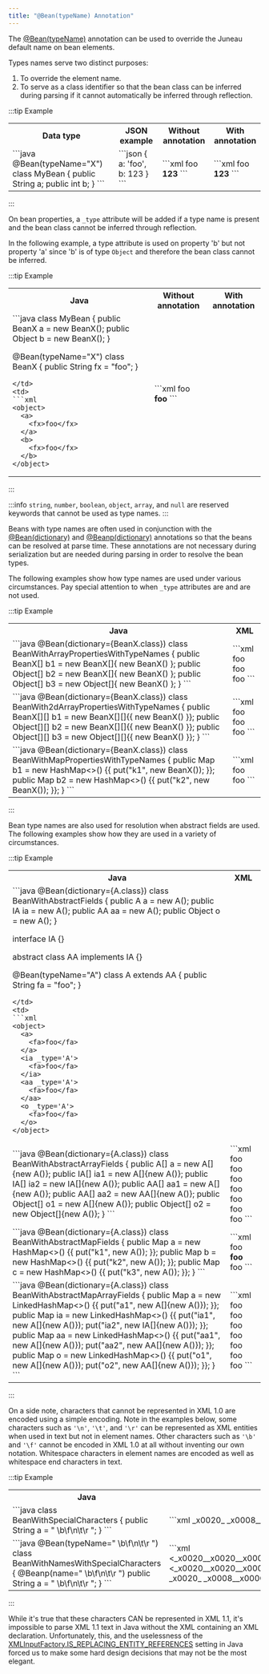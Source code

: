 ```yaml
---
title: "@Bean(typeName) Annotation"
---
```


The <a href="/site/apidocs/org/apache/juneau/annotation/Bean.html#typeName()" target="_blank">@Bean(typeName)</a> annotation can be used to override the Juneau default name on bean elements.

Types names serve two distinct purposes:

1. To override the element name.
2. To serve as a class identifier so that the bean class can be inferred during parsing if it cannot automatically be inferred through reflection.

:::tip Example
<table class="code-table">
<tr>
<th>Data type</th>
<th>JSON example</th>
<th>Without annotation</th>
<th>With annotation</th>
</tr>
<tr>
<td>
```java
@Bean(typeName="X")
class MyBean {
  public String a;
  public int b;
}
```
</td>
<td>
```json
{
  a: 'foo',
  b: 123
}
```
</td>
<td>
```xml
<object>
  <a>foo</a>
  <b>123</b>
</object>
```
</td>
<td>
```xml
<X>
  <a>foo</a>
  <b>123</b>
</X>
```
</td>
</tr>
</table>
:::

On bean properties, a `_type` attribute will be added if a type name is present and the bean class cannot be inferred through reflection.

In the following example, a type attribute is used on property 'b' but not property 'a' since 'b' is of type `Object` and therefore the bean class cannot be inferred.

:::tip Example
<table class="code-table">
<tr>
<th>Java</th>
<th>Without annotation</th>
<th>With annotation</th>
</tr>
<tr>
<td>
```java
class MyBean {
  public BeanX a = new BeanX();
  public Object b = new BeanX();
}

@Bean(typeName="X")
class BeanX {
  public String fx = "foo";
}
```
</td>
<td>
```xml
<object>
  <a>
    <fx>foo</fx>
  </a>
  <b>
    <fx>foo</fx>
  </b>
</object>
```
</td>
<td>
```xml
<object>
  <a>
    <fx>foo</fx>
  </a>
  <b _type='X'>
    <fx>foo</fx>
  </b>
</object>
```
</td>
</tr>
</table>
:::

:::info
`string`, `number`, `boolean`, `object`, `array`, and `null` are reserved keywords that cannot be used as type names.
:::

Beans with type names are often used in conjunction with the <a href="/site/apidocs/org/apache/juneau/annotation/Bean.html#dictionary()" target="_blank">@Bean(dictionary)</a> and <a href="/site/apidocs/org/apache/juneau/annotation/Beanp.html#dictionary()" target="_blank">@Beanp(dictionary)</a> annotations so that the beans can be resolved at parse time.
These annotations are not necessary during serialization but are needed during parsing in order to resolve the bean types.

The following examples show how type names are used under various circumstances.
Pay special attention to when `_type` attributes are and are not used.

:::tip Example
<table class="code-table">
<tr>
<th>Java</th>
<th>XML</th>
</tr>
<tr>
<td>
```java
@Bean(dictionary={BeanX.class})
class BeanWithArrayPropertiesWithTypeNames {
  public BeanX[] b1 = new BeanX[]{ 
    new BeanX() 
  };
  public Object[] b2 = new BeanX[]{ 
    new BeanX() 
  };
  public Object[] b3 = new Object[]{ 
    new BeanX() 
  };
}
```
</td>
<td>
```xml
<object>
  <b1>
    <X>
      <fx>foo</fx>
    </X>
  </b1>
  <b2>
    <X>
      <fx>foo</fx>
    </X>
  </b2>
  <b3>
    <X>
      <fx>foo</fx>
    </X>
  </b3>
</object>
```
</td>
</tr>
<tr>
<td>
```java
@Bean(dictionary={BeanX.class})
class BeanWith2dArrayPropertiesWithTypeNames {
  public BeanX[][] b1 = new BeanX[][]{{
    new BeanX()
  }};
  public Object[][] b2 = new BeanX[][]{{
    new BeanX()
  }};
  public Object[][] b3 = new Object[][]{{
    new BeanX()
  }};
}
```
</td>
<td>
```xml
<object>
  <b1>
    <array>
      <X>
        <fx>foo</fx>
      </X>
    </array>
  </b1>
  <b2>
    <array>
      <X>
        <fx>foo</fx>
      </X>
    </array>
  </b2>
  <b3>
    <array>
      <X>
        <fx>foo</fx>
      </X>
    </array>
  </b3>
</object>
```
</td>
</tr>
<tr>
<td>
```java
@Bean(dictionary={BeanX.class})
class BeanWithMapPropertiesWithTypeNames {
  public Map<String,BeanX> b1 = new HashMap<>() {{ 
    put("k1", new BeanX()); 
  }};
  public Map<String,Object> b2 = new HashMap<>() {{
    put("k2", new BeanX());
  }};
}
```
</td>
<td>
```xml
<object>
  <b1>
    <k1>
      <fx>foo</fx>
    </k1>
  </b1>
  <b2>
    <k2 _type='X'>
      <fx>foo</fx>
    </k2>
  </b2>
</object>
```
</td>
</tr>
</table>
:::

Bean type names are also used for resolution when abstract fields are used.
The following examples show how they are used in a variety of circumstances.

:::tip Example
<table class="code-table">
<tr>
<th>Java</th>
<th>XML</th>
</tr>
<tr>
<td>
```java
@Bean(dictionary={A.class})
class BeanWithAbstractFields {
  public A a = new A();
  public IA ia = new A();
  public AA aa = new A();
  public Object o = new A();
}

interface IA {}

abstract class AA implements IA {}

@Bean(typeName="A")
class A extends AA {
  public String fa = "foo";
}
```
</td>
<td>
```xml
<object>
  <a>
    <fa>foo</fa>
  </a>
  <ia _type='A'>
    <fa>foo</fa>
  </ia>
  <aa _type='A'>
    <fa>foo</fa>
  </aa>
  <o _type='A'>
    <fa>foo</fa>
  </o>
</object>
```
</td>
</tr>
<tr>
<td>
```java
@Bean(dictionary={A.class})
class BeanWithAbstractArrayFields {
  public A[] a = new A[]{new A()};
  public IA[] ia1 = new A[]{new A()};
  public IA[] ia2 = new IA[]{new A()};
  public AA[] aa1 = new A[]{new A()};
  public AA[] aa2 = new AA[]{new A()};
  public Object[] o1 = new A[]{new A()};
  public Object[] o2 = new Object[]{new A()};
}
```
</td>
<td>
```xml
<object>
  <a>
    <A>
      <fa>foo</fa>
    </A>
  </a>
  <ia1>
    <A>
      <fa>foo</fa>
    </A>
  </ia1>
  <ia2>
    <A>
      <fa>foo</fa>
    </A>
  </ia2>
  <aa1>
    <A>
      <fa>foo</fa>
    </A>
  </aa1>
  <aa2>
    <A>
      <fa>foo</fa>
    </A>
  </aa2>
  <o1>
    <A>
      <fa>foo</fa>
    </A>
  </o1>
  <o2>
    <A>
      <fa>foo</fa>
    </A>
  </o2>
</object>
```
</td>
</tr>
<tr>
<td>
```java
@Bean(dictionary={A.class})
class BeanWithAbstractMapFields {
  public Map<String,A> a = new HashMap<>() {{
    put("k1", new A());
  }};
  public Map<String,AA> b = new HashMap<>() {{
    put("k2", new A());
  }};
  public Map<String,Object> c = new HashMap<>() {{
    put("k3", new A());
  }};
}
```
</td>
<td>
```xml
<object>
  <a>
    <k1>
      <fa>foo</fa>
    </k1>
  </a>
  <b>
    <k2 _type='A'>
      <fa>foo</fa>
    </k2>
  </b>
  <c>
    <k3 _type='A'>
      <fa>foo</fa>
    </k3>
  </c>
</object>
```
</td>
</tr>
<tr>
<td>
```java
@Bean(dictionary={A.class})
class BeanWithAbstractMapArrayFields {
  public Map<String,A[]> a = new LinkedHashMap<>() {{
    put("a1", new A[]{new A()});
  }};
  public Map<String,IA[]> ia = new LinkedHashMap<>() {{
    put("ia1", new A[]{new A()});
    put("ia2", new IA[]{new A()});
  }};
  public Map<String,AA[]> aa = new LinkedHashMap<>() {{
    put("aa1", new A[]{new A()});
    put("aa2", new AA[]{new A()});
  }};
  public Map<String,Object[]> o = new LinkedHashMap<>() {{
    put("o1", new A[]{new A()});
    put("o2", new AA[]{new A()});
  }};
}
```
</td>
<td>
```xml
<object>
  <a>
    <a1>
      <A>
        <fa>foo</fa>
      </A>
    </a1>
  </a>
  <ia>
    <ia1>
      <A>
        <fa>foo</fa>
      </A>
    </ia1>
    <ia2>
      <A>
        <fa>foo</fa>
      </A>
    </ia2>
  </ia>
  <aa>
    <aa1>
      <A>
        <fa>foo</fa>
      </A>
    </aa1>
    <aa2>
      <A>
        <fa>foo</fa>
      </A>
    </aa2>
  </aa>
  <o>
    <o1>
      <A>
        <fa>foo</fa>
      </A>
    </o1>
    <o2>
      <A>
        <fa>foo</fa>
      </A>
    </o2>
  </o>
</object>
```
</td>
</tr>
</table>
:::

On a side note, characters that cannot be represented in XML 1.0 are encoded using a simple encoding.
Note in the examples below, some characters such as `'\n'`, `'\t'`, and `'\r'` can be represented as XML entities when used in text but not in element names.
Other characters such as `'\b'` and `'\f'` cannot be encoded in XML 1.0 at all without inventing our own notation.
Whitespace characters in element names are encoded as well as whitespace end characters in text.

:::tip Example
<table class="code-table">
<tr>
<th>Java</th>
<th>XML</th>
</tr>
<tr>
<td>
```java
class BeanWithSpecialCharacters {
  public String a = "  \b\f\n\t\r  ";
}
```
</td>
<td>
```xml
<object>
  <a>_x0020_ _x0008__x000C_&#x000a;&#x0009;&#x000d; _x0020_</a>
</object>
```
</td>
</tr>
<tr>
<td>
```java
@Bean(typeName="  \b\f\n\t\r  ")
class BeanWithNamesWithSpecialCharacters {
  @Beanp(name="  \b\f\n\t\r  ")
  public String a = "  \b\f\n\t\r  ";
}
```
</td>
<td>
```xml
<_x0020__x0020__x0008__x000C__x000A__x0009__x000D__x0020__x0020_>
  <_x0020__x0020__x0008__x000C__x000A__x0009__x000D__x0020__x0020_>
    _x0020_ _x0008__x000C_&#x000a;&#x0009;&#x000d; _x0020_
  </_x0020__x0020__x0008__x000C__x000A__x0009__x000D__x0020__x0020_>
</_x0020__x0020__x0008__x000C__x000A__x0009__x000D__x0020__x0020_>
```
</td>
</tr>
</table>
:::

While it's true that these characters CAN be represented in XML 1.1, it's impossible to parse XML 1.1 text in Java without the XML containing an XML declaration.
Unfortunately, this, and the uselessness of the <a href="https://docs.oracle.com/en/java/javase/17/docs/api/java.xml/javax/xml/stream/XMLInputFactory.html#IS_REPLACING_ENTITY_REFERENCES" target="_blank">XMLInputFactory.IS_REPLACING_ENTITY_REFERENCES</a> setting in Java forced us to make some hard design decisions that may not be the most elegant.